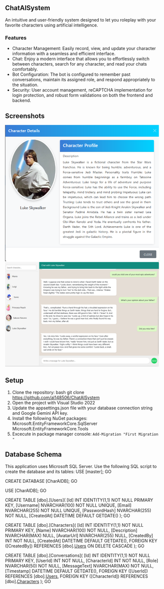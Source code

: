 ## ChatAISystem
An intuitive and user-friendly system designed to let you roleplay with your favorite characters using artificial intelligence.

### Features

- Character Management: Easily record, view, and update your character information with a seamless and efficient interface.
- Chat: Enjoy a modern interface that allows you to effortlessly switch between characters, search for any character, and read your chats comfortably.
- Bot Configuration: The bot is configured to remember past conversations, maintain its assigned role, and respond appropriately to the situation.
- Security: User account management, reCAPTCHA implementation for login protection, and robust form validations on both the frontend and backend.
## Screenshots
![Character](https://github.com/Al148506/ChatAISystem/blob/dbd6afdb98b8c66f6e022304fc152e1641abdcd9/CharacterLuke.png)
![Chat](https://github.com/Al148506/ChatAISystem/blob/d9bf46125e9de7cb1297993505d163bca735158a/ConversationLuke.png)


## Setup
1.  Clone the repository:
   bash
   git clone https://github.com/al148506/ChatAISystem
2. Open the project with Visual Studio 2022
3. Update the appsettings.json file with your database connection string and Google Gemini API key.
4. Install the following NuGet packages:
Microsoft.EntityFrameworkCore.SqlServer
Microsoft.EntityFrameworkCore.Tools
5. Excecute in package manager console:
`Add-Migration "First Migration "`

## Database Schema  
This application uses Microsoft SQL Server. Use the following SQL script to create the database and its tables:
USE [master];
GO

CREATE DATABASE [CharAIDB];
GO

USE [CharAIDB];
GO

CREATE TABLE [dbo].[Users](
    [Id] INT IDENTITY(1,1) NOT NULL PRIMARY KEY,
    [Username] NVARCHAR(100) NOT NULL UNIQUE,
    [Email] NVARCHAR(255) NOT NULL UNIQUE,
    [PasswordHash] NVARCHAR(255) NOT NULL,
    [CreatedAt] DATETIME DEFAULT GETDATE()
);
GO

CREATE TABLE [dbo].[Characters](
    [Id] INT IDENTITY(1,1) NOT NULL PRIMARY KEY,
    [Name] NVARCHAR(100) NOT NULL,
    [Description] NVARCHAR(MAX) NULL,
    [AvatarUrl] NVARCHAR(255) NULL,
    [CreatedBy] INT NOT NULL,
    [CreatedAt] DATETIME DEFAULT GETDATE(),
    FOREIGN KEY ([CreatedBy]) REFERENCES [dbo].[Users]([Id]) ON DELETE CASCADE
);
GO

CREATE TABLE [dbo].[Conversations](
    [Id] INT IDENTITY(1,1) NOT NULL PRIMARY KEY,
    [UserId] INT NOT NULL,
    [CharacterId] INT NOT NULL,
    [Role] NVARCHAR(50) NOT NULL,
    [MessageText] NVARCHAR(MAX) NOT NULL,
    [Timestamp] DATETIME DEFAULT GETDATE(),
    FOREIGN KEY ([UserId]) REFERENCES [dbo].[Users]([Id]),
    FOREIGN KEY ([CharacterId]) REFERENCES [dbo].[Characters]([Id])
);
GO
